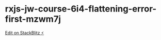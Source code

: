# rxjs-jw-course-6i4-flattening-error-first-mzwm7j

[Edit on StackBlitz ⚡️](https://stackblitz.com/edit/rxjs-jw-course-6i4-flattening-error-first-mzwm7j)